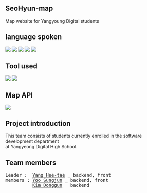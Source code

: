## <h2> SeoHyun-map </h2>
Map website for Yangyoung Digital students

## language spoken
<img src="https://img.shields.io/badge/JAVA-007396?style=for-the-badge&logo=java&logoColor=white"> <img src="https://img.shields.io/badge/javascript-F7DF1E?style=for-the-badge&logo=javascript&logoColor=black"> <img src="https://img.shields.io/badge/jquery-0769AD?style=for-the-badge&logo=jquery&logoColor=white"> <img src="https://img.shields.io/badge/html-E34F26?style=for-the-badge&logo=html5&logoColor=white"> <img src="https://img.shields.io/badge/css-1572B6?style=for-the-badge&logo=css3&logoColor=white">

## Tool used
<img src="https://img.shields.io/badge/Eclipse IDE-2C2255?style=for-the-badge&logo=Eclipse IDE&logoColor=white"> <img src="https://img.shields.io/badge/Visual Studio Code-007ACC?style=for-the-badge&logo=Visual Studio Code&logoColor=white"> 

## Map API
<img src="https://img.shields.io/badge/Kakao-FFCD00?style=for-the-badge&logo=Kakao&logoColor=black"> 

## Project introduction
This team consists of students currently enrolled in the software development department<br>
at Yangyeong Digital High School.

## Team members
<pre>
Leader :  <a href="https://github.com/gmlxo">Yang Hee-tae</a> _ backend, front 
members : <a href="https://github.com/dbstarjun">Yoo Sungjun</a> _ backend, front 
          <a href="https://github.com/N1kdg">Kim Donggun</a> _ backend </pre>
